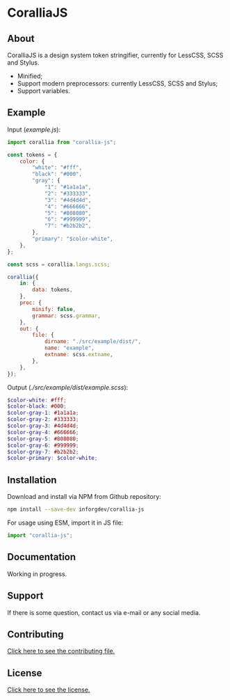 # CoralliaJS

## About

CoralliaJS is a design system token stringifier, currently for LessCSS, SCSS and Stylus.

* Minified;
* Support modern preprocessors: currently LessCSS, SCSS and Stylus;
* Support variables.

## Example

Input (*example.js*):

```js
import corallia from "corallia-js";

const tokens = {
    color: {
        "white": "#fff",
        "black": "#000",
        "gray": {
            "1": "#1a1a1a",
            "2": "#333333",
            "3": "#4d4d4d",
            "4": "#666666",
            "5": "#808080",
            "6": "#999999",
            "7": "#b2b2b2",
        },
        "primary": "$color-white",
    },
};

const scss = corallia.langs.scss;

corallia({
    in: {
        data: tokens,
    },
    proc: {
        minify: false,
        grammar: scss.grammar,
    },
    out: {
        file: {
            dirname: "./src/example/dist/",
            name: "example",
            extname: scss.extname,
        },
    },
});
```

Output (*./src/example/dist/example.scss*):

```scss
$color-white: #fff;
$color-black: #000;
$color-gray-1: #1a1a1a;
$color-gray-2: #333333;
$color-gray-3: #4d4d4d;
$color-gray-4: #666666;
$color-gray-5: #808080;
$color-gray-6: #999999;
$color-gray-7: #b2b2b2;
$color-primary: $color-white;
```

## Installation

Download and install via NPM from Github repository:

```sh
npm install --save-dev inforgdev/corallia-js
```

For usage using ESM, import it in JS file:

```js
import "corallia-js";
```

## Documentation

Working in progress.

## Support

If there is some question, contact us via e-mail or any social media.

## Contributing

[Click here to see the contributing file.](./CONTRIBUTING.md)

## License

[Click here to see the license.](./LICENSE.md)